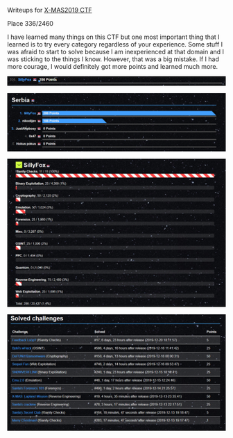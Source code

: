 Writeups for [X-MAS2019 CTF][1]

Place 336/2460

I have learned many things on this CTF but one most important thing that I learned is to try every category regardless of your experience.
Some stuff I was afraid to start to solve because I am inexperienced at that domain and I was sticking to the things I know.
However, that was a big mistake. If I had more courage, I would definitely got more points and learned much more.

![rankings](./img/rankings.png)

![localScore](./img/localScore.png)

![stats1](./img/stats1.png)

![stats2](./img/stats2.png)

[1]: https://ctftime.org/event/926